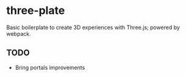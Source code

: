 # three-plate
Basic boilerplate to create 3D experiences with Three.js; powered by webpack.

## TODO
- Bring portals improvements